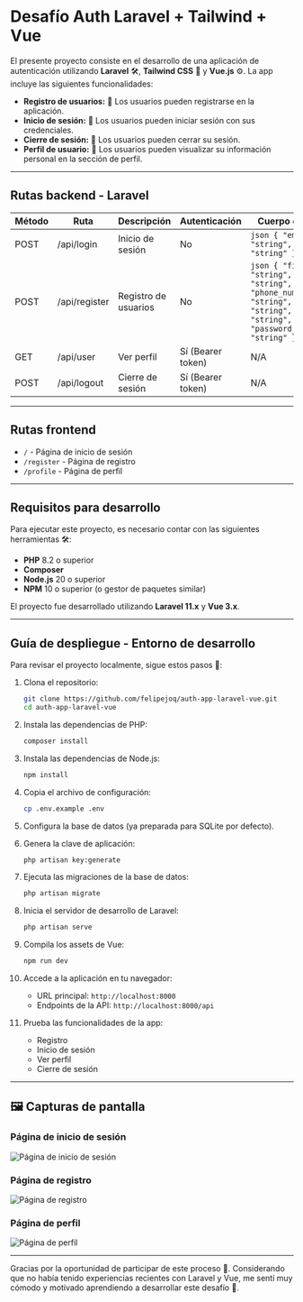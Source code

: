 # Desafío Auth Laravel + Tailwind + Vue

El presente proyecto consiste en el desarrollo de una aplicación de autenticación utilizando **Laravel** 🛠️, **Tailwind CSS** 🎨 y **Vue.js** ⚙️. La app incluye las siguientes funcionalidades:

- **Registro de usuarios:** 📝 Los usuarios pueden registrarse en la aplicación.
- **Inicio de sesión:** 🔐 Los usuarios pueden iniciar sesión con sus credenciales.
- **Cierre de sesión:** 🚪 Los usuarios pueden cerrar su sesión.
- **Perfil de usuario:** 👤 Los usuarios pueden visualizar su información personal en la sección de perfil.

---

## Rutas backend - Laravel

| Método | Ruta          | Descripción          | Autenticación     | Cuerpo de la solicitud                                                                                                                                          |
|--------|---------------|----------------------|-------------------|-----------------------------------------------------------------------------------------------------------------------------------------------------------------|
| POST   | /api/login    | Inicio de sesión     | No                | `json { "email": "string", "password": "string" } `                                                                                                             |
| POST   | /api/register | Registro de usuarios | No                | `json { "first_name": "string", "last_name": "string", "phone_number": "string", "email": "string", "password": "string", "password_confirmation": "string" } ` |
| GET    | /api/user     | Ver perfil           | Sí (Bearer token) | N/A                                                                                                                                                             |
| POST   | /api/logout   | Cierre de sesión     | Sí (Bearer token) | N/A                                                                                                                                                             |

---

## Rutas frontend 

- `/` - Página de inicio de sesión
- `/register` - Página de registro
- `/profile` - Página de perfil

---

## Requisitos para desarrollo

Para ejecutar este proyecto, es necesario contar con las siguientes herramientas 🛠️:

- **PHP** 8.2 o superior
- **Composer**
- **Node.js** 20 o superior
- **NPM** 10 o superior (o gestor de paquetes similar)

El proyecto fue desarrollado utilizando **Laravel 11.x** y **Vue 3.x**.

---

## Guía de despliegue - Entorno de desarrollo

Para revisar el proyecto localmente, sigue estos pasos 🧪:

1. Clona el repositorio:

   ```bash
   git clone https://github.com/felipejoq/auth-app-laravel-vue.git
   cd auth-app-laravel-vue
   ```

2. Instala las dependencias de PHP:

   ```bash
   composer install
   ```

3. Instala las dependencias de Node.js:

   ```bash
   npm install
   ```

4. Copia el archivo de configuración:

   ```bash
   cp .env.example .env
   ```

5. Configura la base de datos (ya preparada para SQLite por defecto).

6. Genera la clave de aplicación:

   ```bash
   php artisan key:generate
   ```

7. Ejecuta las migraciones de la base de datos:

   ```bash
   php artisan migrate
   ```

8. Inicia el servidor de desarrollo de Laravel:

   ```bash
   php artisan serve
   ```

9. Compila los assets de Vue:

   ```bash
   npm run dev
   ```

10. Accede a la aplicación en tu navegador:

    - URL principal: `http://localhost:8000`
    - Endpoints de la API: `http://localhost:8000/api`

11. Prueba las funcionalidades de la app:

    - Registro
    - Inicio de sesión
    - Ver perfil
    - Cierre de sesión

---

## 🖼️ Capturas de pantalla

### Página de inicio de sesión

![Página de inicio de sesión](screenshots/login.png)

### Página de registro

![Página de registro](screenshots/register.png)

### Página de perfil

![Página de perfil](screenshots/profile.png)

---

Gracias por la oportunidad de participar de este proceso 🙏. Considerando que no había tenido experiencias recientes con Laravel y Vue, me sentí muy cómodo y motivado aprendiendo a desarrollar este desafío 🚀.
